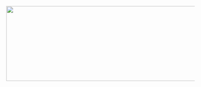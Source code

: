 <p>
  <code><img height="200px" width="1000px" src="https://media.giphy.com/media/ko7twHhomhk8E/giphy.gif"></code> 
</p>
